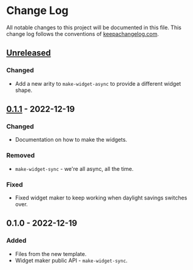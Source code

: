 # Change Log
All notable changes to this project will be documented in this file. This change log follows the conventions of [keepachangelog.com](http://keepachangelog.com/).

## [Unreleased]
### Changed
- Add a new arity to `make-widget-async` to provide a different widget shape.

## [0.1.1] - 2022-12-19
### Changed
- Documentation on how to make the widgets.

### Removed
- `make-widget-sync` - we're all async, all the time.

### Fixed
- Fixed widget maker to keep working when daylight savings switches over.

## 0.1.0 - 2022-12-19
### Added
- Files from the new template.
- Widget maker public API - `make-widget-sync`.

[Unreleased]: https://sourcehost.site/your-name/boiling-boulders/compare/0.1.1...HEAD
[0.1.1]: https://sourcehost.site/your-name/boiling-boulders/compare/0.1.0...0.1.1

